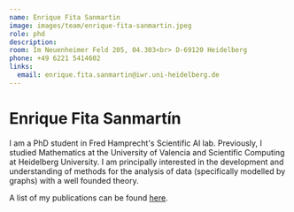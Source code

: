 ```yaml
---
name: Enrique Fita Sanmartin
image: images/team/enrique-fita-sanmartin.jpeg
role: phd
description:
room: Im Neuenheimer Feld 205, 04.303<br> D-69120 Heidelberg
phone: +49 6221 5414602 
links:
  email: enrique.fita.sanmartin@iwr.uni-heidelberg.de
---
```


# Enrique Fita Sanmartín


I am a PhD student in Fred Hamprecht's Scientific AI lab. Previously, I studied Mathematics at the University of Valencia and Scientific Computing at Heidelberg University. I am principally interested in the development and understanding of methods for the analysis of data (specifically modelled by graphs) with a well founded theory. 


A list of my publications can be found [here](https://scholar.google.com/citations?user=YgRrAMcAAAAJ&hl=en&oi=ao).





